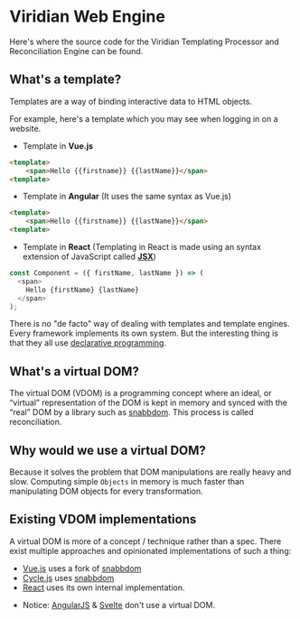 # Viridian Web Engine

Here's where the source code for the Viridian Templating Processor and Reconciliation Engine can be found.

## What's a **template**?
Templates are a way of binding interactive data to HTML objects.

For example, here's a template which you may see when logging in on a website.

* Template in **Vue.js**
```html
<template>
	<span>Hello {{firstname}} {{lastName}}</span>
<template>
```

* Template in **Angular**
(It uses the same syntax as Vue.js)
```html
<template>
	<span>Hello {{firstname}} {{lastName}}</span>
<template>
```

* Template in **React**
(Templating in React is made using an syntax extension of JavaScript called [**JSX**](https://reactjs.org/docs/introducing-jsx.html))
```javascript
const Component = ({ firstName, lastName }) => (
  <span>
    Hello {firstName} {lastName}
  </span>
);
```

There is no "de facto" way of dealing with templates and template engines. Every framework implements its own system. But the interesting thing is that they all use [declarative programming](https://stackoverflow.com/questions/129628/what-is-declarative-programming).

## What's a **virtual DOM**?
The virtual DOM (VDOM) is a programming concept where an ideal, or “virtual” representation of the DOM is kept in memory and synced with the “real” DOM by a library such as [snabbdom](https://github.com/snabbdom/snabbdom). This process is called reconciliation.

## Why would we use a virtual DOM?
Because it solves the problem that DOM manipulations are really heavy and slow. Computing simple `Objects` in memory is much faster than manipulating DOM objects for every transformation.

## Existing VDOM implementations
A virtual DOM is more of a concept / technique rather than a spec. There exist multiple approaches and opinionated implementations of such a thing:
- [Vue.js](https://vuejs.org/) uses a fork of [snabbdom](https://github.com/snabbdom/snabbdom)
- [Cycle.js](https://cycle.js.org/) uses [snabbdom](https://github.com/snabbdom/snabbdom)
- [React](https://reactjs.org/) uses its own internal implementation.

* Notice: [AngularJS](https://angularjs.org/) & [Svelte](https://svelte.dev/) don't use a virtual DOM.